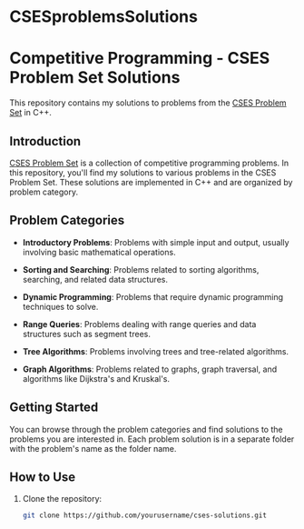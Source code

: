 # CSESproblemsSolutions
# Competitive Programming - CSES Problem Set Solutions

This repository contains my solutions to problems from the [CSES Problem Set](https://cses.fi/problemset/) in C++.

## Introduction

[CSES Problem Set](https://cses.fi/problemset/) is a collection of competitive programming problems. In this repository, you'll find my solutions to various problems in the CSES Problem Set. These solutions are implemented in C++ and are organized by problem category.

## Problem Categories

- **Introductory Problems**: Problems with simple input and output, usually involving basic mathematical operations.

- **Sorting and Searching**: Problems related to sorting algorithms, searching, and related data structures.

- **Dynamic Programming**: Problems that require dynamic programming techniques to solve.

- **Range Queries**: Problems dealing with range queries and data structures such as segment trees.

- **Tree Algorithms**: Problems involving trees and tree-related algorithms.

- **Graph Algorithms**: Problems related to graphs, graph traversal, and algorithms like Dijkstra's and Kruskal's.

## Getting Started

You can browse through the problem categories and find solutions to the problems you are interested in. Each problem solution is in a separate folder with the problem's name as the folder name.

## How to Use

1. Clone the repository:

   ```bash
   git clone https://github.com/yourusername/cses-solutions.git

